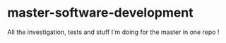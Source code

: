 # master-software-development
All the investigation, tests and stuff I'm doing for the master in one repo !
